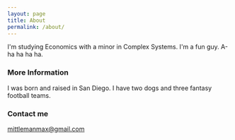 ```yaml
---
layout: page
title: About
permalink: /about/
---
```


I'm studying Economics with a minor in Complex Systems.
I'm a fun guy. A-ha ha ha ha.

### More Information

I was born and raised in San Diego.
I have two dogs and three fantasy football teams.

### Contact me

[mittlemanmax@gmail.com](mailto:mittlemanmax@gmail.com)

